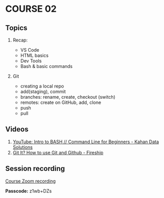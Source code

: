 # COURSE 02

## Topics
1. Recap:
    - VS Code
    - HTML basics
    - Dev Tools
    - Bash & basic commands

2. Git
    - creating a local repo
    - add(staging), commit
    - branches: rename, create, checkout (switch)
    - remotes: create on GitHub, add, clone
    - push
    - pull

## Videos
1. [YouTube: Intro to BASH // Command Line for Beginners - Kahan Data Solutions](https://youtu.be/cgVbqxtx3hU?si=CzT80z0LqLT78o5W)
2. [Git It? How to use Git and Github - Fireship](https://youtu.be/oQc-2gsjgDg?si=oa_vkvyNBjO_x3SZ)

## Session recording
[Course Zoom recording](https://scoalainformala.zoom.us/rec/share/WQ4pQEQWfqg7J8cnYHEgVSjzQRPDI5jOGqnSEXpes4eVpiZwohO_hx1iqurDrcxt.XxkBrpdk8SbnRQpx)

**Passcode:** z1wb+DZs